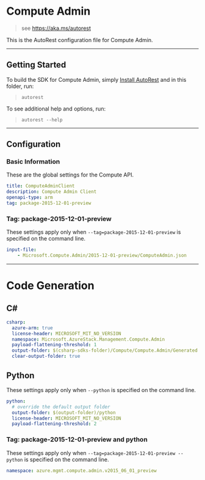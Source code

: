 # Compute Admin
    
> see https://aka.ms/autorest

This is the AutoRest configuration file for Compute Admin.

---
## Getting Started 
To build the SDK for Compute Admin, simply [Install AutoRest](https://aka.ms/autorest/install) and in this folder, run:

> `autorest`

To see additional help and options, run:

> `autorest --help`
---

## Configuration

### Basic Information 
These are the global settings for the Compute API.

``` yaml
title: ComputeAdminClient
description: Compute Admin Client
openapi-type: arm
tag: package-2015-12-01-preview
```

### Tag: package-2015-12-01-preview

These settings apply only when `--tag=package-2015-12-01-preview` is specified on the command line.

``` yaml $(tag) == 'package-2015-12-01-preview'
input-file:
    - Microsoft.Compute.Admin/2015-12-01-preview/ComputeAdmin.json
```

---
# Code Generation

## C# 

``` yaml $(csharp)
csharp:
  azure-arm: true
  license-header: MICROSOFT_MIT_NO_VERSION
  namespace: Microsoft.AzureStack.Management.Compute.Admin
  payload-flattening-threshold: 1
  output-folder: $(csharp-sdks-folder)/Compute/Compute.Admin/Generated
  clear-output-folder: true
```

## Python

These settings apply only when `--python` is specified on the command line.

``` yaml $(python)
python:
  # override the default output folder
  output-folder: $(output-folder)/python
  license-header: MICROSOFT_MIT_NO_VERSION
  payload-flattening-threshold: 2
```

### Tag: package-2015-12-01-preview and python

These settings apply only when `--tag=package-2015-12-01-preview --python` is specified on the command line.

``` yaml $(tag) == 'package-2015-12-01-preview' && $(python)
namespace: azure.mgmt.compute.admin.v2015_06_01_preview
```

